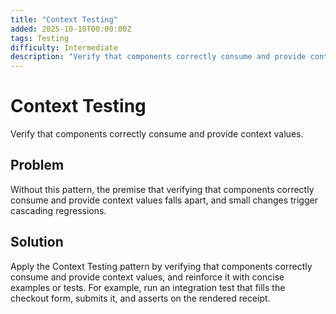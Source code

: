 ```yaml
---
title: "Context Testing"
added: 2025-10-10T00:00:00Z
tags: Testing
difficulty: Intermediate
description: "Verify that components correctly consume and provide context values."
---
```

# Context Testing

Verify that components correctly consume and provide context values.

## Problem

Without this pattern, the premise that verifying that components correctly consume and provide context values falls apart, and small changes trigger cascading regressions.

## Solution

Apply the Context Testing pattern by verifying that components correctly consume and provide context values, and reinforce it with concise examples or tests. For example, run an integration test that fills the checkout form, submits it, and asserts on the rendered receipt.
